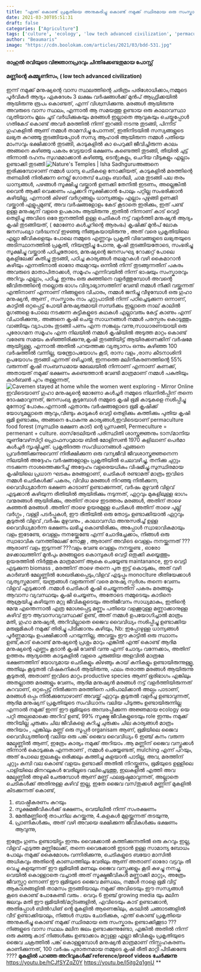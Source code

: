 ```yaml
---
title: "എന്ത് കൊണ്ട് പ്രകൃതിയെ അനുകരിച്ചു കൊണ്ട് നമുക്ക് സ്ഥിരമായ ഒരു സംസ്കാരം ഉണ്ടാക്കിക്കൂടാ ?"
date: 2021-03-30T05:51:31
draft: false
categories: ["Agriculture"]
tags: ['culture', 'ecology', 'low tech advanced civilization', 'permaculture food forest', 'Permeculture', 'permenant', 'rahul ravi', 'രാഹുൽ രവി']
author: "Beaumaris"
image: "https://cdn.boolokam.com/articles/2021/03/bdd-531.jpg"
---
```


**[](https://wordpress-972788-3403151.cloudwaysapps.com/rahul-ravi-post-low-tech-advanced-civilization/302677/bdd-1419)രാഹുൽ രവിയുടെ വിജ്ഞാനപ്രദവും ചിന്തിക്കേണ്ടതുമായ പോസ്റ്റ്**

#### **മണ്ണിന്റെ കമ്മ്യൂണിസം, ( low tech advanced civilization)**

ഇന്ന് നമുക്ക് മനുഷ്യന്റെ വാസ സ്ഥലത്തിന്റെ ചരിത്രം പരിശോധിക്കാം,നമ്മുടെ പൂർവികർ ആദ്യം ഏകദേശം 3 ലക്ഷം വർഷങ്ങൾക്ക് മുൻപ് ആഫ്രിക്കയിൽ ആയിരുന്നു രൂപം കൊണ്ടത്, എന്ന് വിശ്വസിക്കുന്നു. മരങ്ങൾ ആയിരുന്നു അവരുടെ വാസ സ്ഥലം, എന്നാൽ ആ സമയത്തു ഉണ്ടായ ഒരു കാലാവസ്ഥാ വ്യതിയാനം മൂലം ചൂട് വർധിക്കുകയും മരങ്ങൾ ഇല്ലാതെ ആവുകയും ചെയ്തപ്പോൾ ഗതികേട് കൊണ്ട് അവർ മരത്തിൽ നിന്ന് ഇറങ്ങി നടന്നു തുടങ്ങി, പിന്നീട് ഗുഹകളിൽ ആണ് നമ്മൾ താമസിച്ചു പോന്നത്, ഇതിനിടയിൽ സസ്യങ്ങളുടെ ലഭ്യത കുറഞ്ഞു തുടങ്ങിയപ്പോൾ സസ്യ ആഹാരി ആയിരുന്ന നമ്മൾ പതിയെ മാംസവും ഭക്ഷിക്കാൻ തുടങ്ങി, കാടുകളിൽ കാ പെറുക്കി ജീവിച്ചിരുന്ന കാലം അങ്ങനെ കഴിഞ്ഞു പകരം വേട്ടയാടി ഭക്ഷണം കണ്ടെത്തി തുടങ്ങി, തീയിൽ ചുട്ട് തിന്നാൽ ദഹനം സുഗമമാക്കാൻ കഴിഞ്ഞു, ടെന്റുകളും, ചെറിയ വീടുകളും എല്ലാം ഉണ്ടാക്കി തുടങ്ങി ![Nature's Temples | Isha Sadhguru](http://isha.sadhguru.org/blog/wp-content/uploads/2016/05/natures-temples.jpg)അങ്ങനെ ഇരിക്കുമ്പോഴാണ് നമ്മൾ ധാന്യ ചെടികളെ നോക്കിയത്, കാടുകളിൽ മരത്തിന്റെ തണലിൽ നിൽക്കുന്ന നെല്ല് ഗോതമ്പ് ചോളം ബാർലി, ചാമ തുടങ്ങി പല തരം ധാന്യങ്ങൾ, പഴങ്ങൾ സൂക്ഷിച്ചു വയ്ക്കാൻ ഉണക്കി തേനിൽ ഇടണം, അല്ലെങ്കിൽ വൈൻ ആക്കി വെക്കണം പച്ചക്കറി സൂക്ഷിക്കാൻ പോലും പറ്റില്ല സംഭരിക്കാൻ കഴിയില്ല, എന്നാൽ കിഴങ് വർഗ്ഗങ്ങളും ധാന്യങ്ങളും എല്ലാം പുഴുങ്ങി ഉണക്കി വയ്ക്കാൻ എളുപ്പമുണ്ട്, അവ വർഷങ്ങളോളം കേട് കൂടാതെ ഇരിക്കും, ഇത് പണ്ട് ഉള്ള മനുഷ്യന് വളരെ ഉപകാരം ആയിരുന്നു ,ഇതിൽ നിന്നാണ് കാട് വെട്ടി തെളിച്ചു അവിടെ ഒരേ ഇനത്തിൽ ഉള്ള ചെടികൾ നട്ട് വളർത്തി മനുഷ്യൻ ആദ്യം കൃഷി തുടങ്ങിയത്, ( മോണോ കൾച്ചറിന്റെ ആരംഭം) കൃഷിക്ക് മുൻപ് ലോക ജനസംഖ്യാ വർദ്ധനവ് ഇഴഞ്ഞു നീങ്ങുകയായിരുന്നു , അത് വരെ പ്രകൃതിയിലെ എല്ലാ ജീവികളെയും പോലെ നമ്മുടെ എണ്ണവും പ്രകൃതി വിഭവങ്ങളുടെ ലഭ്യതയുടെ അടിസ്ഥാനത്തിൽ പ്രകൃതി, നിയന്ത്രിച്ചു പോന്നു, കൃഷി തുടങ്ങിയതോടെ, സംഭരിച്ചു സൂക്ഷിച്ചു വയ്ക്കാൻ പഠിച്ചതോടെ, മനുഷ്യന്റെ ജനസംഘ്യ റോക്കറ്റ് പോലെ മുകളിലേക്ക് കുതിച്ചു തുടങ്ങി, പഠിച്ച കാര്യങ്ങൾ തലമുറകൾ വഴി കൈമാറാൻ കഴിയും എന്നതിനാൽ ഓരോ തലമുറയും ഒന്നിൽ നിന്ന് തുടങ്ങുന്നതിന് പകരം അവരുടെ മാതാപിതാക്കൾ, സമൂഹം എന്നിവയിൽ നിന്ന് ഭാഷയും സംസ്കാരവും അറിവും എല്ലാം, പഠിച്ചു, ഇന്നും ഒരു കുഞ്ഞിനെ വളർത്തുമ്പോൾ അവന്റെ ജീവിതത്തിന്റെ നല്ലൊരു ഭാഗം വിദ്യാഭ്യാസത്തിന് വേണ്ടി നമ്മൾ നീക്കി വയ്ക്കുന്നത് എന്തിനാണ് എന്നാണ് നിങ്ങളുടെ വിചാരം, നമ്മൾ ജനിച്ചു വീഴുമ്പോൾ ഒരു ഗുഹാ മനുഷ്യൻ, ആണ് , സംസ്കാരം നാം ചുറ്റുപാടിൽ നിന്ന് പഠിച്ചെടുക്കുന്ന ഒന്നാണ്, കാട്ടിൽ ഒറ്റപ്പെട്ട് പോയി മനുഷ്യരുമായി സമ്പർക്കം ഇല്ലാതെ നാല് കാലിൽ മൃഗങ്ങളെ പോലെ നടക്കുന്ന കുട്ടികളുടെ കഥകൾ എല്ലാവരും കേട്ട് കാണും എന്ന് വിചാരിക്കുന്നു,. അങ്ങനെ കൃഷി ചെയ്ത സാധനങ്ങൾ നമ്മൾ പരസ്പരം കൊടുത്തും വാങ്ങിയും വ്യാപാരം തുടങ്ങി പണം എന്ന സങ്കല്പം വന്നു,സാധാരണയായി ഒരു പുരോഗമന സമൂഹം എന്ന നിലയിൽ നമ്മൾ കൃഷിയിൽ അടുത്ത മാറ്റം കൊണ്ട് വരേണ്ട സമയം കഴിഞ്ഞിരിക്കുന്നു,കൃഷി തുടങ്ങിയിട്ട് ആയിരക്കണക്കിന് വർഷമേ ആയിട്ടുള്ളൂ, എന്നാൽ അതിൽ പറയത്തക്ക വ്യത്യാസം ഒന്നും കഴിഞ്ഞ 100 വർഷത്തിൽ വന്നില്ല, യന്ത്രോപയോഗം കൂടി, രാസ വളം ,രാസ കീടനാശിനി ഉപയോഗം തുടങ്ങി എന്നത് ഒഴിച്ചാൽ, ഇന്നത്തെ മലിനീകരണത്തിന്റെ 55% വരുന്നത് കൃഷി സംബന്ധമായ മേഖലയിൽ നിന്നാണ് എന്നാണ് കണക്ക്, അതായത് നമുക്ക് ഭക്ഷണം കണ്ടെത്താൻ വേണ്ടി മാത്രമാണ് നമ്മൾ പകുതിയും കാർബൺ പുറം തള്ളുന്നത്, ![Cavemen stayed at home while the women went exploring - Mirror Online](https://i2-prod.mirror.co.uk/incoming/article132043.ece/ALTERNATES/s615/cavemen-pic-bbc-914056401.jpg)ഇവിടെയാണ് ഗുഹാ മനുഷ്യന്റെ മോണോ കൾച്ചർ നമ്മുടെ നിലനിൽപ്പിന് തന്നെ ദോഷമാവുന്നത്, ജനസംഖ്യ കൂടുമ്പോൾ നമ്മുടെ കൃഷി ഭൂമി കാടുകളെ നശിപ്പിച്ചു മുന്നോട്ട് പോകും.എന്നാൽ ഏതാനും വർഷങ്ങളോടെ ഭൂമി കൃഷിക്ക് യോഗ്യമല്ലാതെ ആവും,വീണ്ടും കാടുകൾ വെട്ടി തെളിക്കും കത്തിക്കും പുതിയ കൃഷി ഭൂമി ഉണ്ടാക്കും, അങ്ങനെ പോകുന്നു കാര്യങ്ങൾ,ഇവിടെയാണ് permaculture food forest (സുസ്ഥിര ഭക്ഷണ കാട്) ന്റെ പ്രസക്തി, Permeculture = permenant + culture. ഓസ്‌ട്രേലിയൻ പരിസ്ഥിതി ശാസ്ത്രജ്ഞനും ടാസ്‌മാനിയ യൂണിവേഴ്‌സിറ്റി പ്രൊഫസറുമായ ബിൽ മോളിസൺ 1970 കളിലാണ് പെർമാ കൾച്ചർ സൃഷ്ടിച്ചത്. പ്രകൃതിദത്ത സംവിധാനങ്ങൾ എങ്ങനെ പ്രവർത്തിക്കുന്നുവെന്ന് നിരീക്ഷിക്കുന്ന ഒരു വന്യജീവി ജീവശാസ്ത്രജ്ഞനെന്ന നിലയിൽ അദ്ദേഹം വർഷങ്ങളോളം പ്രകൃതിയിൽ ചെലവഴിച്ചു, തനിക്കു ചുറ്റും നടക്കുന്ന നാശത്തെക്കുറിച്ച് അദ്ദേഹം വളരെയധികം വിഷമിച്ചു.സുസ്ഥിരമായ കൃഷിയിലെ പ്രധാന ഘടകം മരങ്ങളാണ്, ചെടികൾ രണ്ടാമത് മാത്രം ഇവിടെ നമ്മൾ ചെടികൾക്ക് പകരം, വിവിധ മരങ്ങൾ നിറഞ്ഞു നിൽക്കുന്ന, വൈവിധ്യമാർന്ന ഭക്ഷണ കാടാണ് ഉണ്ടാക്കുന്നത്, വർഷം മുഴുവൻ വിളവ് എടുക്കാൻ കഴിയുന്ന രീതിയിൽ ആയിരിക്കും നടുന്നത്, ഏറ്റവും മുകളിലുള്ള ഭാഗം വന്മരങ്ങൾ ആയിരിക്കും, അതിന് താഴെ ഇടത്തരം മരങ്ങൾ, അതിന് താഴെ കുഞ്ഞൻ മരങ്ങൾ .അതിന് താഴെ ഉയരമുള്ള ചെടികൾ അതിന് താഴെ പുല്ല് വർഗ്ഗം , വള്ളി പടർപ്പുകൾ, ഈ രീതിയിൽ ഒരു തോട്ടം ഉണ്ടാക്കിയാൽ ഏറ്റവും കൂടുതൽ വിളവ് ,വർഷം മുഴുവനും , കാലാവസ്‌ഥ അനുസരിച്ച് ഉള്ള വൈവിധ്യമാർന്ന ഭക്ഷണം ലഭിച്ചു കൊണ്ടിരിക്കും, അപ്പോൾ സ്വാഭാവികമായും വളം ഇടേണ്ടേ, വെള്ളം നനയ്ക്കേണ്ടേ എന്ന് ചോദിച്ചേക്കാം, നിങ്ങൾ ഒരു സ്വാഭാവിക വനത്തിലേക്ക് നോക്കൂ , ആരാണ് അവിടെ വെള്ളം നനയ്ക്കുന്നത് ??? ആരാണ് വളം ഇടുന്നത് ???വളം വേണ്ട വെള്ളം നനയ്ക്കണ്ട , ഓരോ മഴക്കാലത്തിന് മുൻപും മരങ്ങളുടെ കൊമ്പുകൾ വെട്ടി ഒതുക്കി കയ്യെത്തും ഉയരത്തിൽ നിർത്തുക മാത്രമാണ് ആകെ ചെയ്യേണ്ട maintanance, ഈ വെട്ടി എടുക്കുന്ന biomass , മരത്തിന് താഴെ തന്നെ പുത ഇട്ട് കൊടുക്കും, അത് വഴി കാർബൻ മേല്മണ്ണിൽ ശേഖരിക്കപ്പെടും,വിളവ് എടുപ്പും monoclture രീതിയേക്കാൾ വ്യത്യസ്തമാണ്, യന്ത്രങ്ങൾ വളരുന്നത് വരെ മനുഷ്യ സ്പർശം തന്നെ വേണം വിളവ് എടുക്കാൻ .നമ്മൾ ചെടികൾ കൃഷി ചെയ്യുന്നതിന് പകരം മരങ്ങളും ആവാസ വ്യവസ്ഥയും കൃഷി ചെയ്യണം, അതോടെ നമ്മുടെയും കാടിനെ ആശ്രയിച്ചു കഴിയുന്ന മറ്റു ജീവികളുടെയും അതിജീവനം സാധ്യമാകും, ഇതിന്റെ മേന്മ എന്തെന്നാൽ എത്ര മോശപ്പെട്ട മണ്ണും പതിയെ വളക്കൂറുള്ള മണ്ണാക്കാനുള്ള കഴിവ് ഈ ആവാസവ്യവസ്ഥക്ക് ഉണ്ട്, അത് നമ്മൾ ഉപയോഗിച്ചാൽ മാത്രം മതി, ഗുഹാ മനുഷ്യൻ, അറിവില്ലാതെ ജൈവ വൈവിധ്യം നശിപ്പിച്ചു ഉണ്ടാക്കിയ മരുഭൂമികൾ നമുക്ക് തിരിച്ചു പിടിക്കാനും കഴിയും, Nb: ഇപ്പോഴുള്ള ധാന്യങ്ങൾ പൂർണ്ണമായും ഉപക്ഷിക്കാൻ പറയുന്നില്ല, അവയ്ക്കും ഈ കാട്ടിൽ ഒരു സ്ഥാനം ഉണ്ട്,കാട് കൊണ്ട് മനുഷ്യന്റെ പ്രശ്നം മാറും എങ്കിൽ എന്ത് കൊണ്ട് ആദിമ മനുഷ്യന്റെ എണ്ണം കൂടാൻ കൃഷി വേണ്ടി വന്നു എന്ന് ചോദ്യം വന്നേക്കാം, അതിന് ഉത്തരം ആദ്യത്തെ കാടുകളിൽ വളരെ ചുരുങ്ങിയ അളവിൽ മാത്രമേ ഭക്ഷണത്തിന് യോഗ്യമായ ചെടികളും കിഴങ്ങും കായ് കനികളും ഉണ്ടായിരുന്നുള്ളൂ, അതിലും കൂടുതൽ വിഷകനികൾ ആയിരുന്നു, ഫലം തരാത്ത മരങ്ങൾ ആയിരുന്നു കൂടുതൽ, അതാണ് ഇവിടെ മാറ്റം productive species ആണ് ഭൂരിഭാഗം എങ്കിലും അതല്ലാത്ത മരങ്ങളും വേണം, ആദിമ മനുഷ്യൻ മരങ്ങൾ നട്ട് വളർത്തിയിരുന്നത് കുറവാണ്, ഒറ്റപ്പെട്ട് നിൽക്കുന്ന മരത്തിനെ പരിപാലിക്കാൻ അല്പം പാടാണ്, മരങ്ങൾ ഒപ്പം നിൽക്കുമ്പോഴാണ് അവയ്ക്ക് ഏറ്റവും കൂടുതൽ വളർച്ച ഉണ്ടാവുന്നത്, ആദിമ മനുഷ്യന് പ്രകൃതിയുടെ സംവിധാനം വലിയ പിടുത്തം ഉണ്ടായിരുന്നില്ല എന്നാൽ നമുക്ക് ഇന്ന് ഈ ഭൂമിയുടെ അമ്പരപ്പിക്കുന്ന അജ്ഞമായ ecology യെ പറ്റി അല്പമൊക്കെ അറിവ് ഉണ്ട്, 99% സൂക്ഷ്മ ജീവികളുടെയും role ഇന്നും നമുക്ക് അറിയില്ല ചുരുക്കം ചില ജീവികളെ കുറിച്ചു ചുരുക്കം ചില കാര്യങ്ങൾ മാത്രം അറിയാം , എങ്കിലും മണ്ണ് ഒരു സൂപ്പർ organisam ആണ്, ഭൂമിയിലെ ജൈവ വൈവിധ്യത്തിന്റെ വലിയ ഒരു പങ്ക് ജൈവ വൈവിധ്യം 6 ഇഞ്ച് കനം വരുന്ന മേല്മണ്ണിൽ ആണ്, ഇത്രേം കാര്യം നമുക്ക് അറിയാം .ആ മണ്ണിന് ജൈവ വസ്തുക്കൾ തിന്നാൻ കൊടുക്കുക എന്നതാണ് , നമ്മൾ ചെയ്യേണ്ടത്, mulching എന്ന് പറയും, അത് പോലെ ഇലകളും ഒരിക്കലും കത്തിച്ചു കളയാൻ പാടില്ല, അവ, മരത്തിന് ചുറ്റും കമ്പി വല കൊണ്ട് വളയം ഉണ്ടാക്കി അതിൽ നിറയ്ക്കണം, ഭൂമിയുടെ ഉള്ളിലെ പാളിയിലെ മിനറലുകൾ വേരിലൂടെ വലിച്ചെടുത്തു, ഇലകളിൽ എത്തി അവ മേല്മണ്ണിൽ അഴുകി ചേരുമ്പോൾ ആണ് മണ്ണ് ഫലഭൂഷ്ടമാവുന്നത്, അല്ലാതെ ചെടികൾക്ക് അതിനുള്ള കഴിവ് ഇല്ല, ഇതേ ജൈവ വസ്‌തുക്കൾ മണ്ണിന് മുകളിൽ കിടക്കുന്നത് കൊണ്ട്, 

  1. ബാഷ്പീകരണം കുറയും
  2. സൂക്ഷമജീവികൾക്ക് ഭക്ഷണം, വെയിലിൽ നിന്ന് സംരക്ഷണം
  3. മേൽമണ്ണിന്റെ താപനില കുറയ്ക്കുന്നു, 4.കളകൾ മുളയ്ക്കുന്നത് തടയുന്നു,
  4. പ്രാണികൾക്കും, അത് വഴി അവയെ ഭക്ഷിക്കുന്ന ജീവികൾക്കും ഭക്ഷണം ആവുന്നു,

ഇത്രേം ഗുണം ഉണ്ടായിട്ടും ഇന്നും വൈക്കോൽ കത്തിക്കുന്നതിൽ ഒരു കുറവും ഇല്ല, വിളവ് എടുത്ത മണ്ണിലേക്ക്, തന്നെ വൈക്കോൽ ഇടാൻ ഉള്ള സാമാന്യ ബോധം പോലും നമുക്ക് കൈമോശം വന്നിരിക്കുന്നു, ചെടികളുടെ ബയോ മാസിൽ അധികവും അതിന്റെ കാണ്ഡത്തിലും വേരിലും ആണ് അതാണ് ഓരോ വട്ടവും തീ വെച്ചു കളയുന്നത് ഈ ഭൂമിയിൽ മണലും ജൈവ വസ്തുക്കളും കൂടി കുഴച്ചു നനച്ചു, വെയിൽ കൊള്ളാതെ വച്ചാൽ അത് സൂക്ഷ്മജീവികൾ മണ്ണാക്കി മാറ്റും, അത്രേം ജീവസ്സുറ്റ ഒന്നാണ് ഈ ഭൂമിയുടെ ജൈവ മണ്ഡലം, നമ്മൾ നാളെ ഭൂമി വിട്ട് ആകാശങ്ങളിൽ താമസം തുടങ്ങിയാലും നമുക്ക് അവിടെയും ഈ സസ്യങ്ങൾ കൂടെ കൊണ്ട് പോകേണ്ടി വരും . വെറും 6 ഇഞ്ച് growing media യും മലിന ജലവും മതി ഈ ഭൂമിയിൽ/മറ്റിടങ്ങളിൽ, എവിടെയും കാട് ഉണ്ടാക്കാൻ, അതിപ്പോൾ ബിൽഡിങ് ന്റെ മുകളിൽ ആണെങ്കിലും, കടലിൽ ചങ്ങാടങ്ങളിൽ വീട് ഉണ്ടാക്കിയാലും, നിങ്ങൾ സ്വയം ചോദിക്കുക, എന്ത് കൊണ്ട് പ്രകൃതിയെ അനുകരിച്ചു കൊണ്ട് നമുക്ക് സ്ഥിരമായ ഒരു സംസ്കാരം ഉണ്ടാക്കിക്കൂടാ ??? നിങ്ങളുടെ വാസ സ്ഥലം മലിന ജലം ഉണ്ടാക്കുന്നുണ്ടോ, എങ്കിൽ അതിൽ നിന്ന് ഒരു കുഞ്ഞു കാട് നിങ്ങൾക്കും ഉണ്ടാക്കാം മറ്റുള്ള എല്ലാ ജീവികളും പ്രകൃതിയുടെ ജൈവ ചക്രത്തിൽ പങ്ക് കൊള്ളുമ്പോൾ മനുഷ്യൻ മാത്രമാണ് നിസ്സഹകരണം കാണിക്കുന്നത്, 100 വർഷം പുരാതനമായ നമ്മുടെ കൃഷി രീതി മാറ്റി പിടിക്കണ്ടേ ???? **മുകളിൽ പറഞ്ഞ അറിവുകൾക്ക് reference/proof videos ചേർക്കുന്നു** https://youtu.be/hCJfSYZqZ0Y https://youtu.be/l5jtg2q1gnU **
